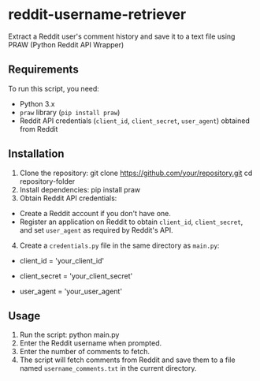 # reddit-username-retriever
 Extract a Reddit user's comment history and save it to a text file using PRAW (Python Reddit API Wrapper)

## Requirements

To run this script, you need:

- Python 3.x
- `praw` library (`pip install praw`)
- Reddit API credentials (`client_id`, `client_secret`, `user_agent`) obtained from Reddit

## Installation

1. Clone the repository:
git clone https://github.com/your/repository.git
cd repository-folder
2. Install dependencies:
pip install praw
3. Obtain Reddit API credentials:
- Create a Reddit account if you don't have one.
- Register an application on Reddit to obtain `client_id`, `client_secret`, and set `user_agent` as required by Reddit's API.
4. Create a `credentials.py` file in the same directory as `main.py`:

- client_id = 'your_client_id'

- client_secret = 'your_client_secret'

- user_agent = 'your_user_agent'

## Usage

1. Run the script:
python main.py
2. Enter the Reddit username when prompted.
3. Enter the number of comments to fetch.
4. The script will fetch comments from Reddit and save them to a file named `username_comments.txt` in the current directory.